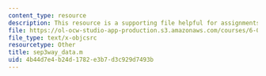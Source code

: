 ```yaml
---
content_type: resource
description: This resource is a supporting file helpful for assignments.
file: https://ol-ocw-studio-app-production.s3.amazonaws.com/courses/6-079-introduction-to-convex-optimization-fall-2009/4b44d7e4b24d1782e3b7d3c929d7493b_sep3way_data.m
file_type: text/x-objcsrc
resourcetype: Other
title: sep3way_data.m
uid: 4b44d7e4-b24d-1782-e3b7-d3c929d7493b
---
```

